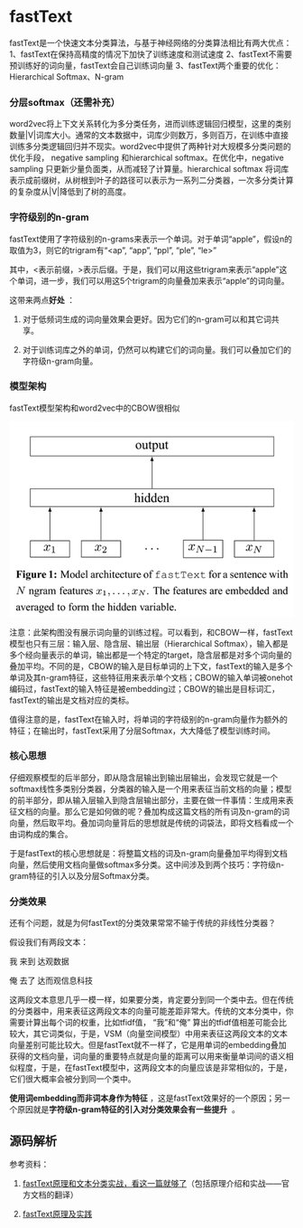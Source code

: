 # fastText

fastText是一个快速文本分类算法，与基于神经网络的分类算法相比有两大优点： 1、fastText在保持高精度的情况下加快了训练速度和测试速度 2、fastText不需要预训练好的词向量，fastText会自己训练词向量 3、fastText两个重要的优化：Hierarchical Softmax、N-gram

### 分层softmax（还需补充）

word2vec将上下文关系转化为多分类任务，进而训练逻辑回归模型，这里的类别数量|V|词库大小。通常的文本数据中，词库少则数万，多则百万，在训练中直接训练多分类逻辑回归并不现实。word2vec中提供了两种针对大规模多分类问题的优化手段， negative sampling 和hierarchical softmax。在优化中，negative sampling 只更新少量负面类，从而减轻了计算量。hierarchical softmax 将词库表示成前缀树，从树根到叶子的路径可以表示为一系列二分类器，一次多分类计算的复杂度从|V|降低到了树的高度。

### 字符级别的n-gram

fastText使用了字符级别的n-grams来表示一个单词。对于单词“apple”，假设n的取值为3，则它的trigram有“<ap”, “app”, “ppl”, “ple”, “le>”

其中，<表示前缀，>表示后缀。于是，我们可以用这些trigram来表示“apple”这个单词，进一步，我们可以用这5个trigram的向量叠加来表示“apple”的词向量。

这带来两点**好处** ：

1. 对于低频词生成的词向量效果会更好。因为它们的n-gram可以和其它词共享。

2. 对于训练词库之外的单词，仍然可以构建它们的词向量。我们可以叠加它们的字符级n-gram向量。

### 模型架构

fastText模型架构和word2vec中的CBOW很相似

![](image/image.png)

注意：此架构图没有展示词向量的训练过程。可以看到，和CBOW一样，fastText模型也只有三层：输入层、隐含层、输出层（Hierarchical Softmax），输入都是多个经向量表示的单词，输出都是一个特定的target，隐含层都是对多个词向量的叠加平均。不同的是，CBOW的输入是目标单词的上下文，fastText的输入是多个单词及其n-gram特征，这些特征用来表示单个文档；CBOW的输入单词被onehot编码过，fastText的输入特征是被embedding过；CBOW的输出是目标词汇，fastText的输出是文档对应的类标。

值得注意的是，fastText在输入时，将单词的字符级别的n-gram向量作为额外的特征；在输出时，fastText采用了分层Softmax，大大降低了模型训练时间。

### 核心思想

仔细观察模型的后半部分，即从隐含层输出到输出层输出，会发现它就是一个softmax线性多类别分类器，分类器的输入是一个用来表征当前文档的向量；模型的前半部分，即从输入层输入到隐含层输出部分，主要在做一件事情：生成用来表征文档的向量。那么它是如何做的呢？叠加构成这篇文档的所有词及n-gram的词向量，然后取平均。叠加词向量背后的思想就是传统的词袋法，即将文档看成一个由词构成的集合。

于是fastText的核心思想就是：将整篇文档的词及n-gram向量叠加平均得到文档向量，然后使用文档向量做softmax多分类。这中间涉及到两个技巧：字符级n-gram特征的引入以及分层Softmax分类。

### 分类效果

还有个问题，就是为何fastText的分类效果常常不输于传统的非线性分类器？

假设我们有两段文本：

我 来到 达观数据

俺 去了 达而观信息科技

这两段文本意思几乎一模一样，如果要分类，肯定要分到同一个类中去。但在传统的分类器中，用来表征这两段文本的向量可能差距非常大。传统的文本分类中，你需要计算出每个词的权重，比如tfidf值， “我”和“俺” 算出的tfidf值相差可能会比较大，其它词类似，于是，VSM（向量空间模型）中用来表征这两段文本的文本向量差别可能比较大。但是fastText就不一样了，它是用单词的embedding叠加获得的文档向量，词向量的重要特点就是向量的距离可以用来衡量单词间的语义相似程度，于是，在fastText模型中，这两段文本的向量应该是非常相似的，于是，它们很大概率会被分到同一个类中。

**使用词embedding而非词本身作为特征** ，这是fastText效果好的一个原因；另一个原因就是**字符级n-gram特征的引入对分类效果会有一些提升**  。

## 源码解析

参考资料：

1. [fastText原理和文本分类实战，看这一篇就够了](https://blog.csdn.net/feilong_csdn/article/details/88655927)（包括原理介绍和实战——官方文档的翻译）

2. [fastText原理及实践](https://zhuanlan.zhihu.com/p/32965521)

